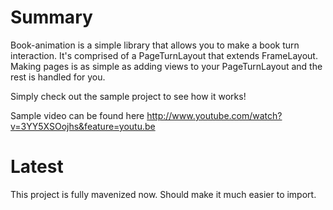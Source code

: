 Summary
=======

Book-animation is a simple library that allows you to make a book turn interaction. It's comprised of a PageTurnLayout that extends FrameLayout. Making pages is as  simple as adding views to your PageTurnLayout and the rest is handled for you.

Simply check out the sample project to see how it works!

Sample video can be found here
http://www.youtube.com/watch?v=3YY5XSOojhs&feature=youtu.be

Latest
======
This project is fully mavenized now.  Should make it much easier to import.

